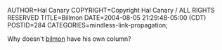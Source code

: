 AUTHOR=Hal Canary
COPYRIGHT=Copyright Hal Canary / ALL RIGHTS RESERVED
TITLE=Billmon
DATE=2004-08-05 21:29:48-05:00 (CDT)
POSTID=284
CATEGORIES=mindless-link-propagation;

Why doesn't [bilmon](http://billmon.org/) have his own column?
